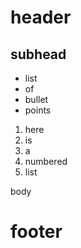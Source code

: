 # header
## subhead
* list
* of
* bullet
* points


1. here
3. is
5. a
1. numbered
1. list

body
# footer
